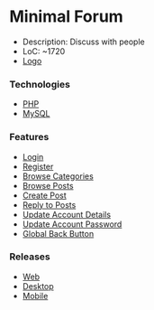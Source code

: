 # Minimal Forum
- Description: Discuss with people
- LoC: ~1720
- [Logo](https://github.com/Sinc0/PhpMinimalForum/blob/master/public/icon.png)

### Technologies
- [PHP](https://www.php.net/)
- [MySQL](https://www.mysql.com/)

### Features
- [Login](https://github.com/Sinc0/PhpMinimalForum/blob/master/index.php#L26-L79)
- [Register](https://github.com/Sinc0/PhpMinimalForum/blob/master/index.php#L81-L113)
- [Browse Categories](https://github.com/Sinc0/PhpMinimalForum/blob/master/categories.php#L18-L29)
- [Browse Posts](https://github.com/Sinc0/PhpMinimalForum/blob/master/posts.php#L20-L31)
- [Create Post](https://github.com/Sinc0/PhpMinimalForum/blob/master/category.php#L36-L71)
- [Reply to Posts](https://github.com/Sinc0/PhpMinimalForum/blob/master/post.php#L58-L97)
- [Update Account Details](https://github.com/Sinc0/PhpMinimalForum/blob/master/account.php#L50-L80)
- [Update Account Password](https://github.com/Sinc0/PhpMinimalForum/blob/master/account.php#L85-L126)
- [Global Back Button](https://github.com/Sinc0/PhpMinimalForum/blob/master/include-backbutton.php#L1-L5)

### Releases
- [Web]()
- [Desktop]()
- [Mobile]()